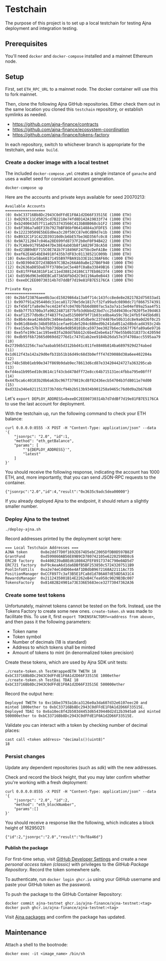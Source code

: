 # Testchain #
The purpose of this project is to set up a local testchain for testing Ajna deployment and integration testing.

## Prerequisites ##
You'll need `docker` and `docker-compose` installed and a mainnet Ethereum node.

## Setup ##

First, set `ETH_RPC_URL` to a mainnet node.  The docker container will use this to fork mainnet.

Then, clone the following Ajna GitHub repositories.  Either check them out in the same location you cloned this `testchain` repository, or establish symlinks as needed.
- https://github.com/ajna-finance/contracts
- https://github.com/ajna-finance/ecosystem-coordination
- https://github.com/ajna-finance/tokens-factory

In each repository, switch to whichever branch is appropriate for the testchain, and `make build`.

### Create a docker image with a local testnet ###
The included `docker-compose.yml` creates a single instance of `ganache` and uses a wallet seed for consistant account generation.

```
docker-compose up
```

Here are the accounts and private keys available for seed 20070213:
```
Available Accounts
==================
(0) 0xbC33716Bb8Dc2943C0dFFdE1F0A1d2D66F33515E (1000 ETH)
(1) 0xD293C11Cd5025cd7B2218e74fd8D142A19833f74 (1000 ETH)
(2) 0xb240043d57f11a0253743566C413bB8B068cb1F2 (1000 ETH)
(3) 0x6f386a7a0EF33b7927bBF86bf06414884a3FDFE5 (1000 ETH)
(4) 0x122230509E5bEEd0ea3c20f50CC87e0CdB9d7e1b (1000 ETH)
(5) 0xB932C1F1C422D39310d0cb6bE57be36D356fc0c8 (1000 ETH)
(6) 0x9A7212047c046a28E699fd8737F2b0eF0F94B422 (1000 ETH)
(7) 0x7CA0e91795AD447De38E4ab03b8f1A829F38cA58 (1000 ETH)
(8) 0xd21BB9dEF715C0E7A1b7F18496F2475bcDeFA1Be (1000 ETH)
(9) 0xef62E4A54bE04918f435b7dF83c01138521C009b (1000 ETH)
(10) 0xAecE01e5Ba6B171455B97FBA91b33E1b138AF60c (1000 ETH)
(11) 0x9D3904CD72d3BDb97C3B2e266A60aBe127B6F940 (1000 ETH)
(12) 0x2636aD85Da87Ff3780e1eC5e48fC0aBa33849B16 (1000 ETH)
(13) 0x81fFF6A381bF1aC11ed388124186C177Eb8623f4 (1000 ETH)
(14) 0x8596d963e0DEBCa873A56FbDd2C9d119Aa0eB443 (1000 ETH)
(15) 0xeeDC2EE00730314b7d7ddBf7d19e81FB7E5176CA (1000 ETH)

Private Keys
==================
(0) 0x2bbf23876aee0b3acd1502986da13a0f714c143fcc8ede8e2821782d75033ad1
(1) 0x997f91a295440dc31eca817270e5de1817cf32fa99adc0890dc71f8667574391
(2) 0xf456f1fa8e9e7ec4d24f47c0470b7bb6d8807ac5a3a7a1c5e04ef89a25aa4f51
(3) 0x6b7f753700a3fa90224871877bfb3d6bbd23bd7cc25d49430ce7020f5e39d463
(4) 0xaf12577dbd6c3f4837fe2ad515009f9f71b03ce8ba4a59c78c24fb5f445b6d01
(5) 0x8b4c4ea4246dd9c3404eda8ec30145dbe9c23744876e50b31dc8e9a0d26f0c25
(6) 0x061d84e8c34b8505b1cefae91de5204c680ed9b241da051a2d8bdcad4393c24b
(7) 0xe15dec57b7eb7bb736b6e9d8501010ca5973ee3027b6ecb567f76fa89a6e9716
(8) 0xe5fe199c1ac195ee83fa28dd7bbb12c6bed2ebe6a1f76e55b0b318373c42059d
(9) 0xdb95f6b72665d069dd2776d1c747d1ab2ee9184b26da57e3f4708acc5595aa79
(10) 0x2739db52256c7aa7aabab565d312bbd41c011fe8840b814ba6897929d274abed
(11) 0x1d612f43a142a29d0efb31b51b16d49c68d3b0efff47d39088d38a6ee402204a
(12) 0xc748c58b01eb90e347f869b9dab9ec78613d6cd87e334204424727a363295cab
(13) 0xfd4ea1b995ed10c8614c1f43cbd478dff72e8cc64b715131ec4fbba795e08fff
(14) 0x447bca6c40103b20b6a63bc967f379819cd8f82436ecb54704b3fd8011e74d00
(15) 0xd332a346e8211513373b7ddcf94b2b513b934b901258a9465c76d0d9a2b676d8
```

Let's `export DEPLOY_ADDRESS=0xeeDC2EE00730314b7d7ddBf7d19e81FB7E5176CA` to use the last account for deployment.

With the testchain up, run the following command to check your ETH balance:
```
curl 0.0.0.0:8555 -X POST -H "Content-Type: application/json" --data '{
    "jsonrpc": "2.0", "id":1, 
    "method": "eth_getBalance",
    "params": [
        "'${DEPLOY_ADDRESS}'",
        "latest"
    ]
}'
```

You should receive the following response, indicating the account has 1000 ETH, and, more importantly, that you can send JSON-RPC requests to the container.
```
{"jsonrpc":"2.0","id":4,"result":"0x3635c9adc5dea00000"}
```
If you already deployed Ajna to the endpoint, it should return a slightly smaller number.

### Deploy Ajna to the testnet ###

```
./deploy-ajna.sh
```

Record addresses printed by the deployment script here:
```
=== Local Testchain Addresses ===
AJNA token      0x8e2dd77D0f1692E674D5ebC2005DfDB0D597B82F
GrantFund       0xd599860AB56E89B9CD780742105e62202590D8c6
ERC20 factory   0x4400239aB8Ed6180842FEF8917374C790e0AD5d7
ERC721 factory  0xF9cAeaA6d1da6DBfB5BF253850c57243207511B9
PoolInfoUtils   0xa2e74eCd4D66e4Af1DBdbB9672168A22111Ac735
PositionManager 0xCCF8977c3af3B5E1FCa8d1d786A07dE58D5A31C4
RewardsManager  0x2112435001B14E2262eB4Cfea958c9029B3Bc007
TokensFactory   0x81482B24901a73E336E5683ece32773047362A36
```

### Create some test tokens ###

Unfortunately, mainnet tokens cannot be tested on the fork.  Instead, use the Tokens Factory to create some new ones.  `create-token.sh` was made to facilitate this.  To use it, first `export TOKENSFACTORY=<address from above>`, and then pass it the following parameters:
 * Token name
 * Token symbol
 * Number of decimals (18 is standard)
 * Address to which tokens shall be minted
 * Amount of tokens to mint (in denormalized token precision)

Create these tokens, which are used by Ajna SDK unit tests:
```
./create-token.sh TestWrappedETH TWETH 18 0xbC33716Bb8Dc2943C0dFFdE1F0A1d2D66F33515E 1000ether
./create-token.sh TestDai TDAI 18 0xbC33716Bb8Dc2943C0dFFdE1F0A1d2D66F33515E 500000ether
```

Record the output here:
```
Deployed TWETH to 0xc16be3793a18ca3126e0a3da607d32e6107eec20 and minted 1000ether to 0xbC33716Bb8Dc2943C0dFFdE1F0A1d2D66F33515E.
Deployed TDAI to 0x6a10ec8f42b503d4453d65439440d2d12b3945a0 and minted 500000ether to 0xbC33716Bb8Dc2943C0dFFdE1F0A1d2D66F33515E.
```

Validate you can interact with a token by checking number of decimal places:
```
cast call <token address> "decimals()(uint8)"
18
```

### Persist changes ###

Update any dependent repositories (such as _sdk_) with the new addresses.

Check and record the block height, that you may later confirm whether you're working with a fresh deployment:
```
curl 0.0.0.0:8555 -X POST -H "Content-Type: application/json" --data '{
    "jsonrpc": "2.0", "id":2,
    "method": "eth_blockNumber",
    "params":[]
}'
```
You should receive a response like the following, which indicates a block height of 16295021:
```
{"id":2,"jsonrpc":"2.0","result":"0xf8a46d"}
```

#### Publish the package ###

For first-time setup, visit [GitHub Developer Settings](https://github.com/settings/tokens) and create a new _personal access token (classic)_ with privileges to the _GitHub Package Repository_.  Record the token somewhere safe.

To authenticate, run `docker login ghcr.io` using your GitHub username and paste your GitHub token as the password.

To push the package to the GitHub Container Repository:
```
docker commit ajna-testnet ghcr.io/ajna-finance/ajna-testnet:<tag>
docker push ghcr.io/ajna-finance/ajna-testnet:<tag>
```
Visit [Ajna packages](https://github.com/orgs/ajna-finance/packages) and confirm the package has updated.

## Maintenance ##

Attach a shell to the bootnode:
```
docker exec -it <image_name> /bin/sh
```

